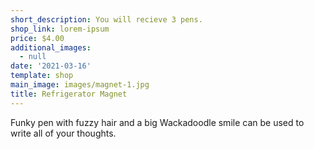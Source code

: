 ```yaml
---
short_description: You will recieve 3 pens.
shop_link: lorem-ipsum
price: $4.00
additional_images:
  - null
date: '2021-03-16'
template: shop
main_image: images/magnet-1.jpg
title: Refrigerator Magnet
---
```

Funky pen with fuzzy hair and a big Wackadoodle smile can be used to write all of your thoughts.
